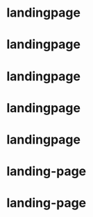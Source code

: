 # landingpage
# landingpage
# landingpage
# landingpage
# landingpage
# landing-page
# landing-page
